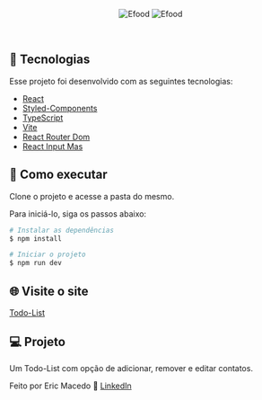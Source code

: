 <p align="center">
  <img alt="Efood" src="https://github.com/ericDK89/Efood/assets/68076508/a412ffb9-dd16-43f6-b3c9-238da0d3fa38">
  <img alt="Efood" src="https://github.com/ericDK89/Todo-List/assets/68076508/f4440a13-f7a7-45de-ba85-15b1de648b01">
</p>

<br>

## 🧪 Tecnologias

Esse projeto foi desenvolvido com as seguintes tecnologias:

- [React](https://pt-br.reactjs.org/)
- [Styled-Components](https://styled-components.com/)
- [TypeScript](https://www.typescriptlang.org/)
- [Vite](https://vitejs.dev/)
- [React Router Dom](https://reactrouter.com/en/main)
- [React Input Mas](https://www.npmjs.com/package/react-input-mask)

## 🚀 Como executar

Clone o projeto e acesse a pasta do mesmo.

Para iniciá-lo, siga os passos abaixo:
```bash
# Instalar as dependências
$ npm install

# Iniciar o projeto
$ npm run dev
```

## 🌐 Visite o site
[Todo-List](https://todo-list-cyan-three.vercel.app/)

## 💻 Projeto

Um Todo-List com opção de adicionar, remover e editar contatos.

Feito por Eric Macedo 🌌  [LinkedIn](https://www.linkedin.com/in/eric-macedo-dev/)
